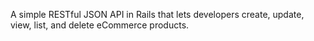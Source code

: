 A simple RESTful JSON API in Rails that lets developers create, update, view, list, and delete eCommerce products.
